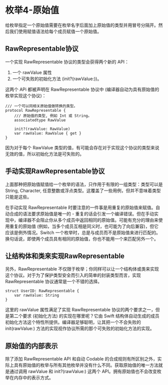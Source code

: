 # 枚举4-原始值

给枚举指定一个原始值需要在枚举名字后面加上原始值的类型并用冒号分隔开。然后我们使用赋值语法给每个成员赋值一个原始值。


## RawRepresentable协议

一个实现 RawRepresentable 协议的类型会获得两个新的 API：
1. 一个 rawValue 属性
2. 一个可失败的初始化方法 (init?(rawValue:))。

这两个 APi 都被声明在 RawRepresentable 协议中 (编译器自动为具有原始值的枚举实现这个协议)：

```
/// 一个可以同相关原始值做转换的类型。
protocol RawRepresentable {
	/// 原始值的类型, 例如 Int 或 String。
	associatedtype RawValue

	init?(rawValue: RawValue)
	var rawValue: RawValue { get }
}
```

因为对于每个 RawValue 类型的值，有可能会存在对于实现这个协议的类型来说无效的值，所以初始化方法是可失败的。


## 手动实现RawRepresentable协议

上面那种把原始值赋值给一个枚举的语法，只作用于有限的一组类型：类型可以是 String, Character, 任意整数或浮点类型。这覆盖了一些用例，但并不意味着类型只能是这些。

在手动实现 RawRepresentable 时要注意的一件事是用重复的原始值来赋值。自动合成的语法要求原始值是唯一的 - 重复的话会引发一个编译错误。但在手动实现中，编译器不会阻止你从多个成员中返回相同的原始值。可能有充分的理由来使用重复的原始值 (例如，当多个成员互相是同义时，也可能为了向后兼容)，但它应该是例外情况。Switch 一个枚举时，总是与成员而不是原始值来进行匹配的。换句话说，即使两个成员具有相同的原始值，你也不能用一个来匹配另外一个。


## 让结构体和类来实现RawRepresentable 

另外，RawRepresentable 不仅限于枚举；你同样可以让一个结构体或类来实现这个协议。对于为了保护类型安全而引入的简单的封装类型而言，实现 RawRepresentable 协议通常是一个不错的选择。

```
struct UserID: RawRepresentable {
	var rawValue: String
}
```

这里的 rawValue 属性满足了实现 RawRepresentable 协议的两个要求之一，但是第二个要求 (初始化方法) 的实现在哪里呢？它由 Swift 结构体自动生成的成员初始化方法这个特性所提供。编译器足够聪明，让其把一个不会失败的 init(rawValue:) 方法的实现视作协议所需的那个可失败的初始化方法的实现。


## 原始值的内部表示

除了添加 RawRepresentable API 和自动 Codable 的合成规则有所区别之外，实际上具有原始值的枚举与所有其他枚举并没有什么不同。获取原始值的唯一方法就是通过调用 rawValue 和 init?(rawValue:) 这两个 API。拥有原始值也不会改变枚举在内存中的表示方式。


